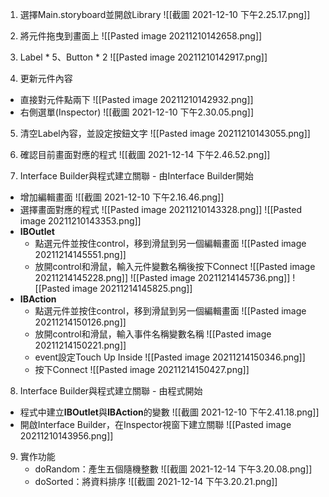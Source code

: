 1. 選擇Main.storyboard並開啟Library
![[截圖 2021-12-10 下午2.25.17.png]]

2. 將元件拖曳到畫面上 
![[Pasted image 20211210142658.png]]

3. Label \* 5、Button \* 2
![[Pasted image 20211210142917.png]]

4. 更新元件內容
- 直接對元件點兩下
![[Pasted image 20211210142932.png]]
- 右側選單(Inspector)
![[截圖 2021-12-10 下午2.30.05.png]]

5. 清空Label內容，並設定按鈕文字
![[Pasted image 20211210143055.png]]

6. 確認目前畫面對應的程式
![[截圖 2021-12-14 下午2.46.52.png]]

7. Interface Builder與程式建立關聯 - 由Interface Builder開始
- 增加編輯畫面
![[截圖 2021-12-10 下午2.16.46.png]]
- 選擇畫面對應的程式
![[Pasted image 20211210143328.png]]
![[Pasted image 20211210143353.png]]
- **IBOutlet**
	- 點選元件並按住control，移到滑鼠到另一個編輯畫面
	![[Pasted image 20211214145551.png]]
	- 放開control和滑鼠，輸入元件變數名稱後按下Connect
	![[Pasted image 20211214145228.png]]
	![[Pasted image 20211214145736.png]]
	![[Pasted image 20211214145825.png]]
- **IBAction**
	- 點選元件並按住control，移到滑鼠到另一個編輯畫面
	![[Pasted image 20211214150126.png]]
	- 放開control和滑鼠，輸入事件名稱變數名稱
	![[Pasted image 20211214150221.png]]
	- event設定Touch Up Inside
	![[Pasted image 20211214150346.png]]
	- 按下Connect
	![[Pasted image 20211214150427.png]]
8. Interface Builder與程式建立關聯 - 由程式開始
- 程式中建立**IBOutlet**與**IBAction**的變數
![[截圖 2021-12-10 下午2.41.18.png]]
- 開啟Interface Builder，在Inspector視窗下建立關聯
![[Pasted image 20211210143956.png]]

9. 實作功能
	- doRandom：產生五個隨機整數
	![[截圖 2021-12-14 下午3.20.08.png]]
	- doSorted：將資料排序
	![[截圖 2021-12-14 下午3.20.21.png]]